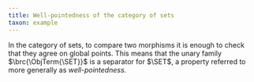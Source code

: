 ```yaml
---
title: Well-pointedness of the category of sets
taxon: example
---
```


In the category of sets, to compare two morphisms it is enough to check
that they agree on global points. This means that the unary family
$\brc{\ObjTerm{\SET}}$ is a separator for $\SET$, a property referred to more generally as *well-pointedness*.

